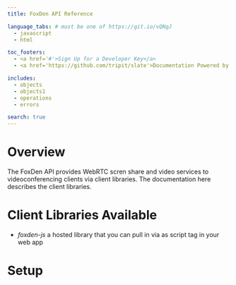 ```yaml
---
title: FoxDen API Reference

language_tabs: # must be one of https://git.io/vQNgJ
  - javascript
  - html

toc_footers:
  - <a href='#'>Sign Up for a Developer Key</a>
  - <a href='https://github.com/tripit/slate'>Documentation Powered by Slate</a>

includes:
  - objects
  - objects1
  - operations
  - errors

search: true
---
```


# Overview

The FoxDen API provides WebRTC scren share and video services to videoconferencing clients via client libraries. The documentation here describes the client libraries.

# Client Libraries Available

* _foxden-js_
a hosted library that you can pull in via as script tag in your web app  

# Setup

